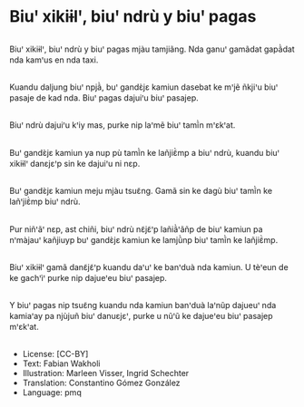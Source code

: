 # Biuꞌ xikiɨlꞌ, biuꞌ ndrù y biuꞌ pagas

##
Biuꞌ xikiɨlꞌ, biuꞌ ndrù y biuꞌ pagas mjàu tamjiãng. Nda ganuꞌ gamãdat gapã̀dat nda kamꞌus en nda taxi.

##
Kuandu daljung biuꞌ npjã̀, buꞌ gandɛ̀jɛ kamiun dasebat ke mꞌjẽ ñkjiꞌu biuꞌ pasaje de kad nda. Biuꞌ pagas dajuiꞌu biuꞌ pasajep.

##
Biuꞌ ndrù dajuiꞌu kꞌiy mas, purke nip laꞌmẽ biuꞌ tamĩ̀n mꞌɛkꞌat.

##
Buꞌ gandɛ̀jɛ kamiun ya nup pù tamĩ̀n ke lañjiɛ̃̀mp a biuꞌ ndrù, kuandu biuꞌ xikiɨlꞌ danɛjɛꞌp sin ke dajuiꞌu ni nɛp.

##
Buꞌ gandɛ̀jɛ kamiun meju mjàu tsuɛ̃ng. Gamã sin ke dagù biuꞌ tamĩ̀n ke lañꞌjiɛ̃̀mp biuꞌ ndrù.

##
Pur niñꞌãꞌ nɛp, ast chiñi, biuꞌ ndrù nɛ̃jɛ̃ꞌp lañiã̀ꞌãñp de biuꞌ kamiun pa nꞌmàjauꞌ kañjiuyp buꞌ gandɛ̀jɛ kamiun ke lamjũ̀np biuꞌ tamĩ̀n ke lañjiɛ̃̀mp.

##
Biuꞌ xikiɨlꞌ gamã danɛ̃jɛ̃ꞌp kuandu daꞌuꞌ ke banꞌduà nda kamiun. U tèꞌeun de ke gachꞌìꞌ purke nip dajueꞌeu biuꞌ pasajep.

##
Y biuꞌ pagas nip tsuɛ̃ng kuandu nda kamiun banꞌduà laꞌnũp dajueuꞌ nda kamiaꞌay pa njùjuñ biuꞌ danuɛjɛꞌ, purke u nũꞌũ ke dajueꞌeu biuꞌ pasajep mꞌɛkꞌat.

##
* License: [CC-BY]
* Text: Fabian Wakholi
* Illustration: Marleen Visser, Ingrid Schechter
* Translation: Constantino Gómez González
* Language: pmq
